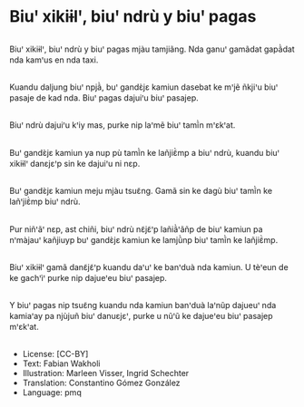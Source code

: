 # Biuꞌ xikiɨlꞌ, biuꞌ ndrù y biuꞌ pagas

##
Biuꞌ xikiɨlꞌ, biuꞌ ndrù y biuꞌ pagas mjàu tamjiãng. Nda ganuꞌ gamãdat gapã̀dat nda kamꞌus en nda taxi.

##
Kuandu daljung biuꞌ npjã̀, buꞌ gandɛ̀jɛ kamiun dasebat ke mꞌjẽ ñkjiꞌu biuꞌ pasaje de kad nda. Biuꞌ pagas dajuiꞌu biuꞌ pasajep.

##
Biuꞌ ndrù dajuiꞌu kꞌiy mas, purke nip laꞌmẽ biuꞌ tamĩ̀n mꞌɛkꞌat.

##
Buꞌ gandɛ̀jɛ kamiun ya nup pù tamĩ̀n ke lañjiɛ̃̀mp a biuꞌ ndrù, kuandu biuꞌ xikiɨlꞌ danɛjɛꞌp sin ke dajuiꞌu ni nɛp.

##
Buꞌ gandɛ̀jɛ kamiun meju mjàu tsuɛ̃ng. Gamã sin ke dagù biuꞌ tamĩ̀n ke lañꞌjiɛ̃̀mp biuꞌ ndrù.

##
Pur niñꞌãꞌ nɛp, ast chiñi, biuꞌ ndrù nɛ̃jɛ̃ꞌp lañiã̀ꞌãñp de biuꞌ kamiun pa nꞌmàjauꞌ kañjiuyp buꞌ gandɛ̀jɛ kamiun ke lamjũ̀np biuꞌ tamĩ̀n ke lañjiɛ̃̀mp.

##
Biuꞌ xikiɨlꞌ gamã danɛ̃jɛ̃ꞌp kuandu daꞌuꞌ ke banꞌduà nda kamiun. U tèꞌeun de ke gachꞌìꞌ purke nip dajueꞌeu biuꞌ pasajep.

##
Y biuꞌ pagas nip tsuɛ̃ng kuandu nda kamiun banꞌduà laꞌnũp dajueuꞌ nda kamiaꞌay pa njùjuñ biuꞌ danuɛjɛꞌ, purke u nũꞌũ ke dajueꞌeu biuꞌ pasajep mꞌɛkꞌat.

##
* License: [CC-BY]
* Text: Fabian Wakholi
* Illustration: Marleen Visser, Ingrid Schechter
* Translation: Constantino Gómez González
* Language: pmq
